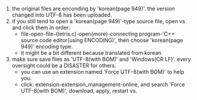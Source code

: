 1. the original files are enconding by 'korean(page 949)'. the version changed into UTF-8 has been uploaded.
2. if you still tend to open a 'korean(page 949)'-type source file, open vs and click them in order: 
    - file-open-file-(tetris.c)-open(more)-connecting program-'C++ source code editor(using ENCODING)', then choose 'korean(page 949)' encoding type. 
    - it might be a bit different because translated from korean
3. make sure save files as 'UTF-8(with BOM)' and 'Windows(CR LF)'. every oversight could be a DISASTER for others.
    - you can use an extension named 'Force UTF-8(with BOM)' to help you. 
    - click: extension-extension_management-online, and search 'Force UTF-8(with BOM)', download, apply, restart vs.